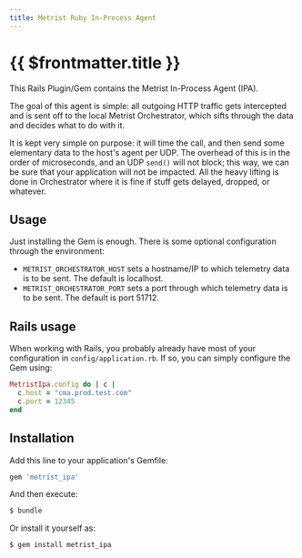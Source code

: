```yaml
---
title: Metrist Ruby In-Process Agent
---
```


# {{ $frontmatter.title }}

This Rails Plugin/Gem contains the Metrist In-Process Agent (IPA).

The goal of this agent is simple: all outgoing HTTP traffic gets intercepted and is sent off
to the local Metrist Orchestrator, which sifts through the data and decides what to do with it.

It is kept very simple on purpose: it will time the call, and then send some elementary
data to the host's agent per UDP. The overhead of this is in the order of microseconds,
and an UDP `send()` will not block; this way, we can be sure that your application will
not be impacted. All the heavy lifting is done in Orchestrator where it is fine
if stuff gets delayed, dropped, or whatever.

## Usage

Just installing the Gem is enough. There is some optional configuration through the environment:

* `METRIST_ORCHESTRATOR_HOST` sets a hostname/IP to which telemetry data is to be sent. The default
  is localhost.
* `METRIST_ORCHESTRATOR_PORT` sets a port through which telemetry data is to be sent. The default is port 51712.

## Rails usage

When working with Rails, you probably already have most of your configuration in `config/application.rb`. If so,
you can simply configure the Gem using:

  ```ruby
  MetristIpa.config do | c |
    c.host = "cma.prod.test.com"
    c.port = 12345
  end
  ```

## Installation

Add this line to your application's Gemfile:

```ruby
gem 'metrist_ipa'
```

And then execute:
```bash
$ bundle
```

Or install it yourself as:
```bash
$ gem install metrist_ipa
```
